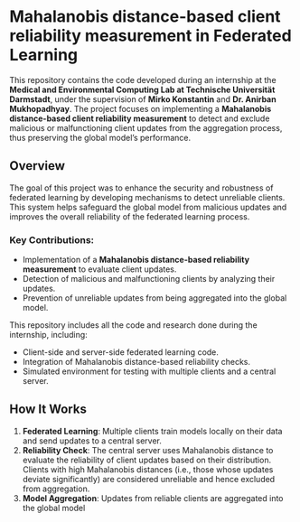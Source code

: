 # Mahalanobis distance-based client reliability measurement in Federated Learning

This repository contains the code developed during an internship at the **Medical and Environmental Computing Lab at Technische Universität Darmstadt**, under the supervision of **Mirko Konstantin** and **Dr. Anirban Mukhopadhyay**. The project focuses on implementing a **Mahalanobis distance-based client reliability measurement** to detect and exclude malicious or malfunctioning client updates from the aggregation process, thus preserving the global model’s performance.

## Overview

The goal of this project was to enhance the security and robustness of federated learning by developing mechanisms to detect unreliable clients. This system helps safeguard the global model from malicious updates and improves the overall reliability of the federated learning process.

### Key Contributions:

- Implementation of a **Mahalanobis distance-based reliability measurement** to evaluate client updates.
- Detection of malicious and malfunctioning clients by analyzing their updates.
- Prevention of unreliable updates from being aggregated into the global model.

This repository includes all the code and research done during the internship, including:

- Client-side and server-side federated learning code.
- Integration of Mahalanobis distance-based reliability checks.
- Simulated environment for testing with multiple clients and a central server.

## How It Works

1. **Federated Learning**: Multiple clients train models locally on their data and send updates to a central server.
2. **Reliability Check**: The central server uses Mahalanobis distance to evaluate the reliability of client updates based on their distribution. Clients with high Mahalanobis distances (i.e., those whose updates deviate significantly) are considered unreliable and hence excluded from aggregation.
3. **Model Aggregation**: Updates from reliable clients are aggregated into the global model
